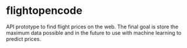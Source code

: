 # flightopencode
API prototype to find flight prices on the web. The final goal is store  the maximum data possible and in the future to use with machine learning to predict prices.
